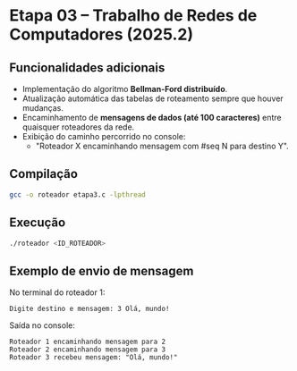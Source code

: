 # Etapa 03 – Trabalho de Redes de Computadores (2025.2)

## Funcionalidades adicionais
- Implementação do algoritmo **Bellman-Ford distribuído**.
- Atualização automática das tabelas de roteamento sempre que houver mudanças.
- Encaminhamento de **mensagens de dados (até 100 caracteres)** entre quaisquer roteadores da rede.
- Exibição do caminho percorrido no console:
  - "Roteador X encaminhando mensagem com #seq N para destino Y".

## Compilação
```bash
gcc -o roteador etapa3.c -lpthread
```

## Execução
```bash
./roteador <ID_ROTEADOR>
```

## Exemplo de envio de mensagem
No terminal do roteador 1:
```
Digite destino e mensagem: 3 Olá, mundo!
```

Saída no console:
```
Roteador 1 encaminhando mensagem para 2
Roteador 2 encaminhando mensagem para 3
Roteador 3 recebeu mensagem: "Olá, mundo!"
```
